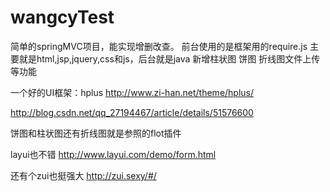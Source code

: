 # wangcyTest

简单的springMVC项目，能实现增删改查。
前台使用的是框架用的require.js 主要就是html,jsp,jquery,css和js，后台就是java
新增柱状图 饼图 折线图文件上传等功能

一个好的UI框架：hplus
http://www.zi-han.net/theme/hplus/

http://blog.csdn.net/qq_27194467/article/details/51576600

饼图和柱状图还有折线图就是参照的flot插件


layui也不错
http://www.layui.com/demo/form.html


还有个zui也挺强大
http://zui.sexy/#/
